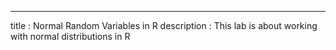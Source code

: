 ---
title       : Normal Random Variables in R
description : This lab is about working with normal distributions in R